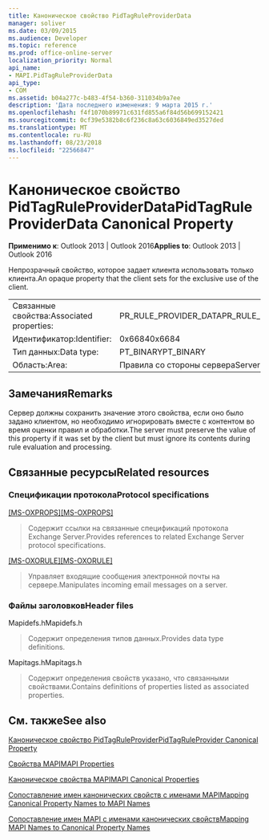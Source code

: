 ```yaml
---
title: Каноническое свойство PidTagRuleProviderData
manager: soliver
ms.date: 03/09/2015
ms.audience: Developer
ms.topic: reference
ms.prod: office-online-server
localization_priority: Normal
api_name:
- MAPI.PidTagRuleProviderData
api_type:
- COM
ms.assetid: b04a277c-b483-4f54-b360-311034b9a7ee
description: 'Дата последнего изменения: 9 марта 2015 г.'
ms.openlocfilehash: f4f1070b89971c631fd855a6f84d56b699152421
ms.sourcegitcommit: 0cf39e5382b8c6f236c8a63c6036849ed3527ded
ms.translationtype: MT
ms.contentlocale: ru-RU
ms.lasthandoff: 08/23/2018
ms.locfileid: "22566847"
---
```

# <a name="pidtagruleproviderdata-canonical-property"></a><span data-ttu-id="f421e-103">Каноническое свойство PidTagRuleProviderData</span><span class="sxs-lookup"><span data-stu-id="f421e-103">PidTagRuleProviderData Canonical Property</span></span>

  
  
<span data-ttu-id="f421e-104">**Применимо к**: Outlook 2013 | Outlook 2016</span><span class="sxs-lookup"><span data-stu-id="f421e-104">**Applies to**: Outlook 2013 | Outlook 2016</span></span> 
  
<span data-ttu-id="f421e-105">Непрозрачный свойство, которое задает клиента использовать только клиента.</span><span class="sxs-lookup"><span data-stu-id="f421e-105">An opaque property that the client sets for the exclusive use of the client.</span></span> 
  
|||
|:-----|:-----|
|<span data-ttu-id="f421e-106">Связанные свойства:</span><span class="sxs-lookup"><span data-stu-id="f421e-106">Associated properties:</span></span>  <br/> |<span data-ttu-id="f421e-107">PR_RULE_PROVIDER_DATA</span><span class="sxs-lookup"><span data-stu-id="f421e-107">PR_RULE_PROVIDER_DATA</span></span>  <br/> |
|<span data-ttu-id="f421e-108">Идентификатор:</span><span class="sxs-lookup"><span data-stu-id="f421e-108">Identifier:</span></span>  <br/> |<span data-ttu-id="f421e-109">0x6684</span><span class="sxs-lookup"><span data-stu-id="f421e-109">0x6684</span></span>  <br/> |
|<span data-ttu-id="f421e-110">Тип данных:</span><span class="sxs-lookup"><span data-stu-id="f421e-110">Data type:</span></span>  <br/> |<span data-ttu-id="f421e-111">PT_BINARY</span><span class="sxs-lookup"><span data-stu-id="f421e-111">PT_BINARY</span></span>  <br/> |
|<span data-ttu-id="f421e-112">Область:</span><span class="sxs-lookup"><span data-stu-id="f421e-112">Area:</span></span>  <br/> |<span data-ttu-id="f421e-113">Правила со стороны сервера</span><span class="sxs-lookup"><span data-stu-id="f421e-113">Server Side Rules</span></span>  <br/> |
   
## <a name="remarks"></a><span data-ttu-id="f421e-114">Замечания</span><span class="sxs-lookup"><span data-stu-id="f421e-114">Remarks</span></span>

<span data-ttu-id="f421e-115">Сервер должны сохранить значение этого свойства, если оно было задано клиентом, но необходимо игнорировать вместе с контентом во время оценки правил и обработки.</span><span class="sxs-lookup"><span data-stu-id="f421e-115">The server must preserve the value of this property if it was set by the client but must ignore its contents during rule evaluation and processing.</span></span>
  
## <a name="related-resources"></a><span data-ttu-id="f421e-116">Связанные ресурсы</span><span class="sxs-lookup"><span data-stu-id="f421e-116">Related resources</span></span>

### <a name="protocol-specifications"></a><span data-ttu-id="f421e-117">Спецификации протокола</span><span class="sxs-lookup"><span data-stu-id="f421e-117">Protocol specifications</span></span>

<span data-ttu-id="f421e-118">[[MS-OXPROPS]](http://msdn.microsoft.com/library/f6ab1613-aefe-447d-a49c-18217230b148%28Office.15%29.aspx)</span><span class="sxs-lookup"><span data-stu-id="f421e-118">[[MS-OXPROPS]](http://msdn.microsoft.com/library/f6ab1613-aefe-447d-a49c-18217230b148%28Office.15%29.aspx)</span></span>
  
> <span data-ttu-id="f421e-119">Содержит ссылки на связанные спецификаций протокола Exchange Server.</span><span class="sxs-lookup"><span data-stu-id="f421e-119">Provides references to related Exchange Server protocol specifications.</span></span>
    
<span data-ttu-id="f421e-120">[[MS-OXORULE]](http://msdn.microsoft.com/library/70ac9436-501e-43e2-9163-20d2b546b886%28Office.15%29.aspx)</span><span class="sxs-lookup"><span data-stu-id="f421e-120">[[MS-OXORULE]](http://msdn.microsoft.com/library/70ac9436-501e-43e2-9163-20d2b546b886%28Office.15%29.aspx)</span></span>
  
> <span data-ttu-id="f421e-121">Управляет входящие сообщения электронной почты на сервере.</span><span class="sxs-lookup"><span data-stu-id="f421e-121">Manipulates incoming email messages on a server.</span></span>
    
### <a name="header-files"></a><span data-ttu-id="f421e-122">Файлы заголовков</span><span class="sxs-lookup"><span data-stu-id="f421e-122">Header files</span></span>

<span data-ttu-id="f421e-123">Mapidefs.h</span><span class="sxs-lookup"><span data-stu-id="f421e-123">Mapidefs.h</span></span>
  
> <span data-ttu-id="f421e-124">Содержит определения типов данных.</span><span class="sxs-lookup"><span data-stu-id="f421e-124">Provides data type definitions.</span></span>
    
<span data-ttu-id="f421e-125">Mapitags.h</span><span class="sxs-lookup"><span data-stu-id="f421e-125">Mapitags.h</span></span>
  
> <span data-ttu-id="f421e-126">Содержит определения свойств указано, что связанными свойствами.</span><span class="sxs-lookup"><span data-stu-id="f421e-126">Contains definitions of properties listed as associated properties.</span></span> 
    
## <a name="see-also"></a><span data-ttu-id="f421e-127">См. также</span><span class="sxs-lookup"><span data-stu-id="f421e-127">See also</span></span>



[<span data-ttu-id="f421e-128">Каноническое свойство PidTagRuleProvider</span><span class="sxs-lookup"><span data-stu-id="f421e-128">PidTagRuleProvider Canonical Property</span></span>](pidtagruleprovider-canonical-property.md)


[<span data-ttu-id="f421e-129">Свойства MAPI</span><span class="sxs-lookup"><span data-stu-id="f421e-129">MAPI Properties</span></span>](mapi-properties.md)
  
[<span data-ttu-id="f421e-130">Каноническое свойства MAPI</span><span class="sxs-lookup"><span data-stu-id="f421e-130">MAPI Canonical Properties</span></span>](mapi-canonical-properties.md)
  
[<span data-ttu-id="f421e-131">Сопоставление имен канонических свойств с именами MAPI</span><span class="sxs-lookup"><span data-stu-id="f421e-131">Mapping Canonical Property Names to MAPI Names</span></span>](mapping-canonical-property-names-to-mapi-names.md)
  
[<span data-ttu-id="f421e-132">Сопоставление имен MAPI с именами канонических свойств</span><span class="sxs-lookup"><span data-stu-id="f421e-132">Mapping MAPI Names to Canonical Property Names</span></span>](mapping-mapi-names-to-canonical-property-names.md)

